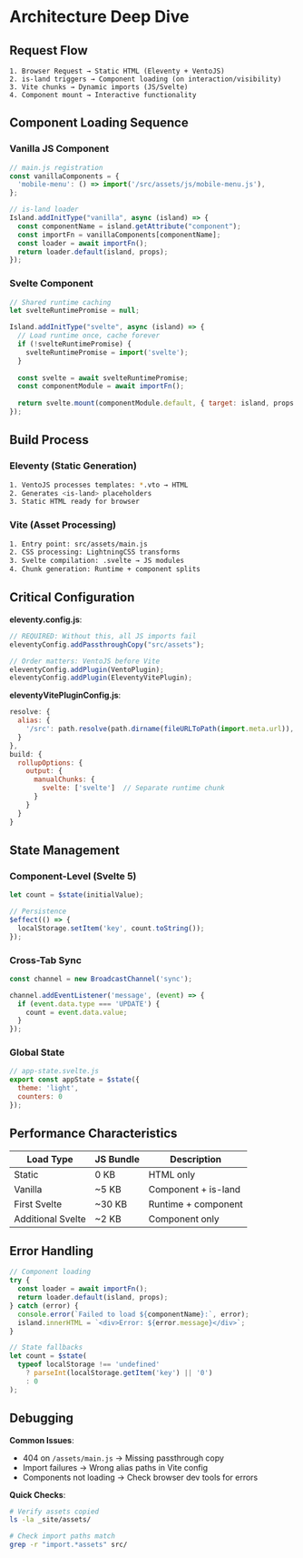 # Architecture Deep Dive

## Request Flow

```
1. Browser Request → Static HTML (Eleventy + VentoJS)
2. is-land triggers → Component loading (on interaction/visibility)  
3. Vite chunks → Dynamic imports (JS/Svelte)
4. Component mount → Interactive functionality
```

## Component Loading Sequence

### Vanilla JS Component
```js
// main.js registration
const vanillaComponents = {
  'mobile-menu': () => import('/src/assets/js/mobile-menu.js'),
};

// is-land loader
Island.addInitType("vanilla", async (island) => {
  const componentName = island.getAttribute("component");
  const importFn = vanillaComponents[componentName];
  const loader = await importFn();
  return loader.default(island, props);
});
```

### Svelte Component 
```js  
// Shared runtime caching
let svelteRuntimePromise = null;

Island.addInitType("svelte", async (island) => {
  // Load runtime once, cache forever
  if (!svelteRuntimePromise) {
    svelteRuntimePromise = import('svelte');
  }
  
  const svelte = await svelteRuntimePromise;
  const componentModule = await importFn();
  
  return svelte.mount(componentModule.default, { target: island, props });
});
```

## Build Process

### Eleventy (Static Generation)
```bash
1. VentoJS processes templates: *.vto → HTML
2. Generates <is-land> placeholders
3. Static HTML ready for browser
```

### Vite (Asset Processing)  
```bash
1. Entry point: src/assets/main.js
2. CSS processing: LightningCSS transforms
3. Svelte compilation: .svelte → JS modules
4. Chunk generation: Runtime + component splits
```

## Critical Configuration

**eleventy.config.js**:
```js
// REQUIRED: Without this, all JS imports fail
eleventyConfig.addPassthroughCopy("src/assets");

// Order matters: VentoJS before Vite
eleventyConfig.addPlugin(VentoPlugin);
eleventyConfig.addPlugin(EleventyVitePlugin);
```

**eleventyVitePluginConfig.js**:
```js
resolve: {
  alias: {
    '/src': path.resolve(path.dirname(fileURLToPath(import.meta.url)), 'src'),
  }
},
build: {
  rollupOptions: {
    output: {
      manualChunks: {
        svelte: ['svelte']  // Separate runtime chunk
      }
    }
  }
}
```

## State Management

### Component-Level (Svelte 5)
```js
let count = $state(initialValue);

// Persistence  
$effect(() => {
  localStorage.setItem('key', count.toString());
});
```

### Cross-Tab Sync
```js
const channel = new BroadcastChannel('sync');

channel.addEventListener('message', (event) => {
  if (event.data.type === 'UPDATE') {
    count = event.data.value;
  }
});
```

### Global State
```js
// app-state.svelte.js
export const appState = $state({
  theme: 'light',
  counters: 0
});
```

## Performance Characteristics

| Load Type | JS Bundle | Description |
|-----------|-----------|-------------|
| Static    | 0 KB      | HTML only |
| Vanilla   | ~5 KB     | Component + is-land |
| First Svelte | ~30 KB | Runtime + component |  
| Additional Svelte | ~2 KB | Component only |

## Error Handling

```js
// Component loading
try {
  const loader = await importFn();
  return loader.default(island, props);
} catch (error) {
  console.error(`Failed to load ${componentName}:`, error);
  island.innerHTML = `<div>Error: ${error.message}</div>`;
}

// State fallbacks
let count = $state(
  typeof localStorage !== 'undefined' 
    ? parseInt(localStorage.getItem('key') || '0') 
    : 0
);
```

## Debugging

**Common Issues**:
- 404 on `/assets/main.js` → Missing passthrough copy
- Import failures → Wrong alias paths in Vite config
- Components not loading → Check browser dev tools for errors

**Quick Checks**:
```bash
# Verify assets copied  
ls -la _site/assets/

# Check import paths match
grep -r "import.*assets" src/
```